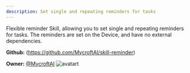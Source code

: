 ```yaml
---
description: Set single and repeating reminders for tasks
---
```

Flexible reminder Skill, allowing you to set single and repeating reminders for tasks. The reminders are set on the Device, and have no external dependencies.

**Github:** (https://github.com/MycroftAI/skill-reminder)

**Owner:** [@MycroftAI](https://github.com/MycroftAI) ![avatart](https://avatars0.githubusercontent.com/u/14171097?v=4)

